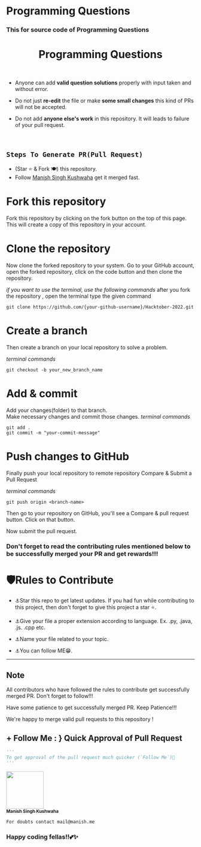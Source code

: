 # **Programming Questions**

<h3>This for source code of Programming Questions</h3>

<div align="center">
<h1> Programming Questions  </h1>

<br/>

</div>


- Anyone can add <b>valid question solutions</b> properly with input taken and without error.

- Do not just <b>re-edit</b> the file or make <b>some small changes</b> this kind of PRs will not be accepted.

- Do not add <b>anyone else's work</b> in this repository. It will leads to failure of your pull request.

<br>



##  `Steps To Generate PR(Pull Request)`

- (Star ⭐ & Fork 🍽️) this repository.
- Follow [Manish Singh Kushwaha](https://www.github.com/msk005) get it merged fast.
# Fork this repository

Fork this repository by clicking on the fork button on the top of this page. This will create a copy of this repository in your account.

# Clone the repository

Now clone the forked repository to your system. Go to your GitHub account, open the forked repository, click on the code button and then clone the repository.

*if you want to use the terminal, use the following commands*
after you fork the repository , open the terminal type the given command
```
git clone https://github.com/{your-github-username}/Hacktober-2022.git

```

# Create a branch

Then create a branch on your local repository to solve a problem.

*terminal commands*
```
git checkout -b your_new_branch_name

```


# Add & commit

Add your changes(folder) to that branch. <br/>
Make necessary changes and commit those changes. 
*terminal commands*
```
git add .
git commit -m "your-commit-message"

```

# Push changes to GitHub

Finally push your local repository to remote repository
Compare & Submit a Pull Request

*terminal commands*
```
git push origin <branch-name>

```

Then go to your repository on GitHub, you'll see a Compare & pull request button. Click on that button.

Now submit the pull request.


### Don't forget to read the contributing rules mentioned below to be successfully merged your PR and get rewards!!!

# 🛡Rules to Contribute
- ⚓Star this repo to get latest updates.
  If you had fun while contributing to this project, then don't forget to give this project a star ⭐.

- ⚓Give your file a proper extension according to language. Ex. .py, .java, .js. .cpp etc.
- ⚓Name your file related to your topic.
- ⚓You can follow ME😁.
-----------------------------------------

## Note
All contributors who have followed the rules to contribute get successfully merged PR. Don't forget to follow!!! 

Have some patience to get successfully merged PR. Keep Patience!!!

We're happy to merge valid pull requests to this repository !












## + Follow Me : } Quick Approval of Pull Request

```py
'''
To get approval of the pull request much quicker (`Follow Me`)🚀
'''
```
<a align="center" href="https://github.com/msk005"><kbd><img src="https://avatars3.githubusercontent.com/msk005?size=100" width="100px;" alt=""/></kbd><br /><sub><b>Manish Singh Kushwaha</b></sub></a><br />

`For doubts contact mail@manish.me`
### Happy coding fellas!!💕✨



